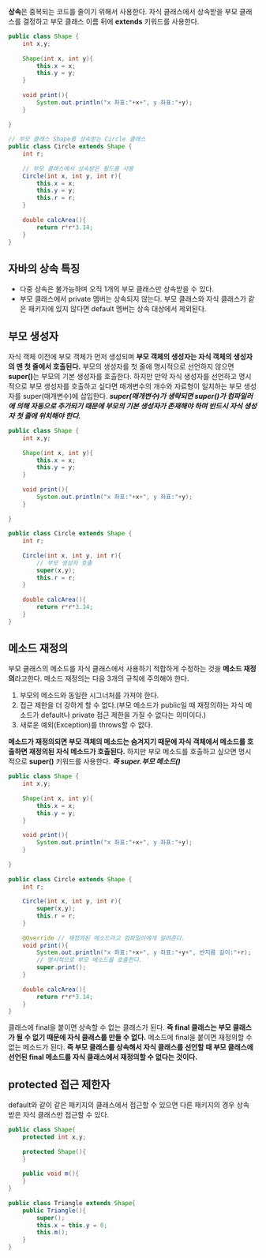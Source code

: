 <b>상속</b>은 중복되는 코드를 줄이기 위해서 사용한다. 자식 클래스에서 상속받을 부모 클래스를 결정하고 부모 클래스 이름 뒤에 <b>extends</b> 키워드를 사용한다.

```java
public class Shape {
    int x,y;
 
    Shape(int x, int y){
        this.x = x;
        this.y = y;
    }
 
    void print(){
        System.out.println("x 좌표:"+x+", y 좌표:"+y);
    }
 
}
 
// 부모 클래스 Shape를 상속받는 Circle 클래스
public class Circle extends Shape {
    int r;
 
    // 부모 클래스에서 상속받은 필드를 사용
    Circle(int x, int y, int r){
        this.x = x;
        this.y = y;
        this.r = r;
    }
 
    double calcArea(){
        return r*r*3.14;
    }
}
```

<h2>자바의 상속 특징</h2>
<ul>
  <li>다중 상속은 불가능하며 오직 1개의 부모 클래스만 상속받을 수 있다.</li>
  <li>부모 클래스에서 private 멤버는 상속되지 않는다. 부모 클래스와 자식 클래스가 같은 패키지에 있지 않다면  default 멤버는 상속 대상에서 제외된다.</li>
</ul>

<h2>부모 생성자</h2>
자식 객체 이전에 부모 객체가 먼저 생성되며 <b>부모 객체의 생성자는 자식 객체의 생성자의 맨 첫 줄에서 호출된다.</b>
부모의 생성자를 첫 줄에 명시적으로 선언하지 않으면 <b>super()</b>는 부모의 기본 생성자를 호출한다. 
하지만 만약 자식 생성자를 선언하고 명시적으로 부모 생성자를 호출하고 싶다면 매개변수의 개수와 자료형이 일치하는 부모 생성자를 super(매개변수)에 삽입한다. 
<b><i>super(매개변수)가 생략되면 super()가 컴파일러에 의해 자동으로 추가되기 때문에 부모의 기본 생성자가 존재해야 하며 반드시 자식 생성자 첫 줄에 위치해야 한다.</i></b>

```java
public class Shape {
    int x,y;
 
    Shape(int x, int y){
        this.x = x;
        this.y = y;
    }
 
    void print(){
        System.out.println("x 좌표:"+x+", y 좌표:"+y);
    }
 
}
 
public class Circle extends Shape {
    int r;
 
    Circle(int x, int y, int r){
        // 부모 생성자 호출
        super(x,y);
        this.r = r;
    }
 
    double calcArea(){
        return r*r*3.14;
    }
}
```

<h2>메소드 재정의</h2>

부모 클래스의 메소드를 자식 클래스에서 사용하기 적합하게 수정하는 것을 <b>메소드 재정의</b>라고한다. 메소드 재정의는 다음 3개의 규칙에 주의해야 한다.
<ol>
  <li>부모의 메소드와 동일한 시그너처를 가져야 한다.</li>
  <li>접근 제한을 더 강하게 할 수 없다.(부모 메소드가 public일 때 재정의하는 자식 메소드가 default나 private 접근 제한을 가질 수 없다는 의미이다.)</li>
  <li>새로운 예외(Exception)를 throws할 수 없다.</li>
</ol>

<b>메소드가 재정의되면 부모 객체의 메소드는 숨겨지기 때문에 자식 객체에서 메소드를 호출하면 재정의된 자식 메소드가 호출된다.</b>
하지만 부모 메소드를 호출하고 싶으면 명시적으로 <b>super()</b> 키워드를 사용한다. <b><i>즉 super.부모 메소드()</i></b>

```java
public class Shape {
    int x,y;
 
    Shape(int x, int y){
        this.x = x;
        this.y = y;
    }
 
    void print(){
        System.out.println("x 좌표:"+x+", y 좌표:"+y);
    }
 
}
 
public class Circle extends Shape {
    int r;
 
    Circle(int x, int y, int r){
        super(x,y);
        this.r = r;
    }
 
    @Override // 재정의된 메소드라고 컴파일러에게 알려준다.    
    void print(){
        System.out.println("x 좌표:"+x+", y 좌표:"+y+", 반지름 길이:"+r);
        // 명시적으로 부모 메소드를 호출한다.
        super.print();
    }
 
    double calcArea(){
        return r*r*3.14;
    }
}
```

클래스에 final을 붙이면 상속할 수 없는 클래스가 된다. <b>즉 final 클래스는 부모 클래스가 될 수 없기 때문에 자식 클래스를 만들 수 없다.</b>
메소드에 final을 붙이면 재정의할 수 없는 메소드가 된다. 
<b>즉 부모 클래스를 상속해서 자식 클래스를 선언할 때 부모 클래스에 선언된 final 메소드를 자식 클래스에서 재정의할 수 없다는 것이다.</b>

<h2>protected 접근 제한자</h2>

default와 같이 같은 패키지의 클래스에서 접근할 수 있으면 다른 패키지의 경우 상속 받은 자식 클래스만 접근할 수 있다.
```java
public class Shape{
    protected int x,y;
 
    protected Shape(){
    }
 
    public void m(){
    }
}
 
public class Triangle extends Shape{
    public Triangle(){
        super();
        this.x = this.y = 0;
        this.m();
    }
}
```
  
